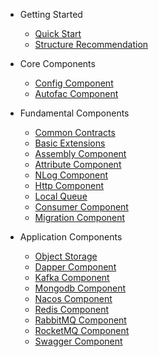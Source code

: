 - Getting Started

  - [Quick Start](/docs/en-us/quickstart.md)
  - [Structure Recommendation](/docs/en-us/recommended.md)

- Core Components

  - [Config Component](/docs/en-us/components/ConfigSdk.md)
  - [Autofac Component](/docs/en-us/components/AutofacSdk.md)

- Fundamental Components

  - [Common Contracts](/docs/en-us/components/ContractSdk.md)
  - [Basic Extensions](/docs/en-us/components/CommonSdk.md)
  - [Assembly Component](/docs/en-us/components/AssemblySdk.md)
  - [Attribute Component](/docs/en-us/components/AttributeSdk.md)
  - [NLog Component](/docs/en-us/components/NLogSdk.md)
  - [Http Component](/docs/en-us/components/HttpSdk.md)
  - [Local Queue](/docs/en-us/components/QueueSdk.md)
  - [Consumer Component](/docs/en-us/components/ConsumerSdk.md)
  - [Migration Component](/docs/en-us/components/MigrationSdk.md)

- Application Components

  - [Object Storage](/docs/en-us/components/ObjectSdk.md)
  - [Dapper Component](/docs/en-us/components/DapperSdk.md)
  - [Kafka Component](/docs/en-us/components/KafkaSdk.md)
  - [Mongodb Component](/docs/en-us/components/MongodbSdk.md)
  - [Nacos Component](/docs/en-us/components/NacosSdk.md)
  - [Redis Component](/docs/en-us/components/RedisSdk.md)
  - [RabbitMQ Component](/docs/en-us/components/RabbitMQSdk.md)
  - [RocketMQ Component](/docs/en-us/components/RocketMQSdk.md)
  - [Swagger Component](/docs/en-us/components/SwaggerSdk.md)
